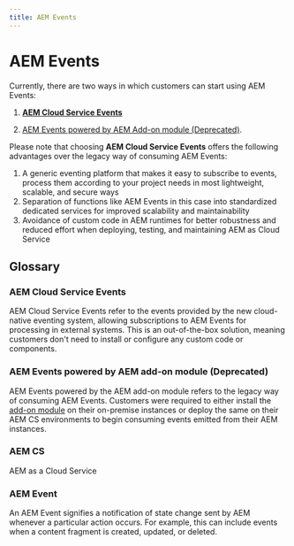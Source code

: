 ```yaml
---
title: AEM Events
---
```


# AEM Events

Currently, there are two ways in which customers can start using AEM Events:
1. **[AEM Cloud Service Events](./cloud-native/index.md)** 

2. [AEM Events powered by AEM Add-on module (Deprecated)](./aem-addon-module/index.md).

Please note that choosing **AEM Cloud Service Events** offers the following advantages over the legacy way of consuming AEM Events:

1. A generic eventing platform that makes it easy to subscribe to events, process them according to your project needs in most lightweight, scalable, and secure ways
2. Separation of functions like AEM Events in this case into standardized dedicated services for improved scalability and maintainability
3. Avoidance of custom code in AEM runtimes for better robustness and reduced effort when deploying, testing, and maintaining AEM as Cloud Service

## Glossary

### AEM Cloud Service Events

AEM Cloud Service Events refer to the events provided by the new cloud-native eventing system, allowing subscriptions to AEM Events for processing in external systems. This is an out-of-the-box solution, meaning customers don't need to install or configure any custom code or components.

### AEM Events powered by AEM add-on module (Deprecated)

AEM Events powered by the AEM add-on module refers to the legacy way of consuming AEM Events. Customers were required to either install the [add-on module](https://github.com/adobe/aio-lib-java/tree/main/aem/aio_aem_events) on their on-premise instances or deploy the same on their AEM CS environments to begin consuming events emitted from their AEM instances.

### AEM CS

AEM as a Cloud Service

### AEM Event

An AEM Event signifies a notification of state change sent by AEM whenever a particular action occurs. For example, this can include events when a content fragment is created, updated, or deleted.

